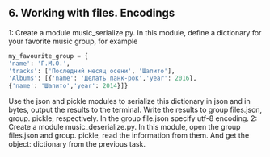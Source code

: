 ## 6. Working with files. Encodings
1: Create a module music_serialize.py. In this module, define a dictionary for your favorite music group, for example
```python
my_favourite_group = {
'name': 'Г.М.О.',
'tracks': ['Последний месяц осени', 'Шапито'],
'Albums': [{'name': 'Делать панк-рок','year': 2016},
{'name': 'Шапито','year': 2014}]}
```
Use the json and pickle modules to serialize this dictionary in json and in bytes, output the results to the terminal. Write the results to group files.json, group. pickle, respectively. In the group file.json specify utf-8 encoding.
2: Create a module music_deserialize.py. In this module, open the group files.json and group. pickle, read the information from them. And get the object: dictionary from the previous task.